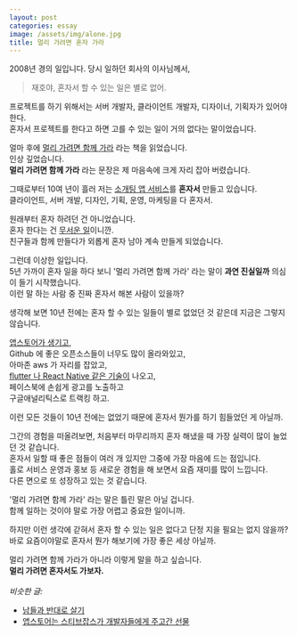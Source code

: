 ```yaml
---
layout: post
categories: essay
image: /assets/img/alone.jpg
title: 멀리 가려면 혼자 가라
---
```


2008년 경의 일입니다. 당시 일하던 회사의 이사님께서,  
> 재호야, 혼자서 할 수 있는 일은 별로 없어.

프로젝트를 하기 위해서는 서버 개발자, 클라이언트 개발자, 디자이너, 기획자가 있어야 한다.  
혼자서 프로젝트를 한다고 하면 고를 수 있는 일이 거의 없다는 말이었습니다.  

얼마 후에 [멀리 가려면 함께 가라](https://www.aladin.co.kr/shop/wproduct.aspx?ItemId=4294014) 라는 책을 읽었습니다.  
인상 깊었습니다.  
**멀리 가려면 함께 가라** 라는 문장은 제 마음속에 크게 자리 잡아 버렸습니다.

그때로부터 10여 년이 흘러 저는 [소개팅 앱 서비스](https://withcoffee.app/companies/major)를 **혼자서** 만들고 있습니다.    
클라이언트, 서버 개발, 디자인, 기획, 운영, 마케팅을 다 혼자서.

원래부터 혼자 하려던 건 아니었습니다.  
혼자 한다는 건 [무서운 일](https://brunch.co.kr/@buildingking/87)이니깐.  
친구들과 함께 만들다가 외롭게 혼자 남아 계속 만들게 되었습니다.

그런데 이상한 일입니다.  
5년 가까이 혼자 일을 하다 보니 '멀리 가려면 함께 가라' 라는 말이 **과연 진실일까** 의심이 들기 시작했습니다.  
이런 말 하는 사람 중 진짜 혼자서 해본 사람이 있을까?

생각해 보면 10년 전에는 혼자 할 수 있는 일들이 별로 없었던 것 같은데 지금은 그렇지 않습니다.

[앱스토어가 생기고](/essay/2020/11/10/앱스토어는-스티브잡스가-개발자들에게-주고간-선물.html),  
Github 에 좋은 오픈소스들이 너무도 많이 올라와있고,  
아마존 aws 가 자리를 잡았고,  
[flutter 나 React Native 같은 기술이](/essay/2022/02/07/awesome-blogs-flutter.html) 나오고,  
페이스북에 손쉽게 광고를 노출하고  
구글애널리틱스로 트랙킹 하고.

이런 모든 것들이 10년 전에는 없었기 때문에 혼자서 뭔가를 하기 힘들었던 게 아닐까.

그간의 경험을 떠올려보면, 처음부터 마무리까지 혼자 해냈을 때 가장 실력이 많이 늘었던 것 같습니다.  
혼자서 일할 때 좋은 점들이 여러 개 있지만 그중에 가장 마음에 드는 점입니다.  
홀로 서비스 운영과 홍보 등 새로운 경험을 해 보면서 요즘 재미를 많이 느낍니다.  
다른 면으로 또 성장하고 있는 것 같습니다.

'멀리 가려면 함께 가라' 라는 말은 틀린 말은 아닐 겁니다.  
함께 일하는 것이야 말로 가장 어렵고 중요한 일이니까.

하지만 이런 생각에 갇혀서 혼자 할 수 있는 일은 없다고 단정 지을 필요는 없지 않을까?  
바로 요즘이야말로 혼자서 뭔가 해보기에 가장 좋은 세상 아닐까.

멀리 가려면 함께 가라가 아니라 이렇게 말을 하고 싶습니다.  
**멀리 가려면 혼자서도 가보자.**
<br>
<br>
*비슷한 글:*
* [남들과 반대로 살기](https://brunch.co.kr/@buildingking/87)
* [앱스토어는 스티브잡스가 개발자들에게 주고간 선물](/essay/2020/11/10/앱스토어는-스티브잡스가-개발자들에게-주고간-선물.html)
